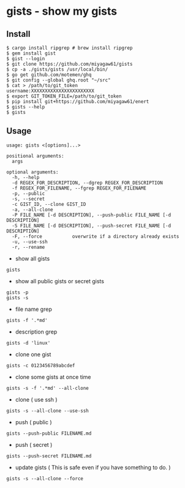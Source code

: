 # gists - show my gists

## Install

```
$ cargo install ripgrep # brew install ripgrep
$ gem install gist
$ gist --login
$ git clone https://github.com/miyagaw61/gists
$ cp -a ./gists/gists /usr/local/bin/
$ go get github.com/motemen/ghq
$ git config --global ghq.root "~/src"
$ cat > /path/to/git_token
username:XXXXXXXXXXXXXXXXXXXXXXX
$ export GIT_TOKEN_FILE=/path/to/git_token
$ pip install git+https://github.com/miyagaw61/enert
$ gists --help
$ gists
```

## Usage

```
usage: gists <[options]...>

positional arguments:
  args

optional arguments:
  -h, --help
  -d REGEX_FOR_DESCRIPTION, --dgrep REGEX_FOR_DESCRIPTION
  -f REGEX_FOR_FILENAME, --fgrep REGEX_FOR_FILENAME
  -p, --public
  -s, --secret
  -c GIST_ID, --clone GIST_ID
  -a, --all-clone
  -P FILE_NAME [-d DESCRIPTION], --push-public FILE_NAME [-d DESCRIPTION]
  -S FILE_NAME [-d DESCRIPTION], --push-secret FILE_NAME [-d DESCRIPTION]
  -F, --force           overwrite if a directory already exists
  -u, --use-ssh
  -r, --rename

```

- show all gists

```
gists
```

- show all public gists or secret gists

```
gists -p
gists -s
```

- file name grep

```
gists -f '.*md'
```

- description grep

```
gists -d 'linux'
```

- clone one gist

```
gists -c 0123456789abcdef
```

- clone some gists at once time

```
gists -s -f '.*md' --all-clone
```

- clone ( use ssh )

```
gists -s --all-clone --use-ssh
```

- push ( public )

```
gists --push-public FILENAME.md
```

- push ( secret )

```
gists --push-secret FILENAME.md
```

- update gists ( This is safe even if you have something to do. )

```
gists -s --all-clone --force
```
